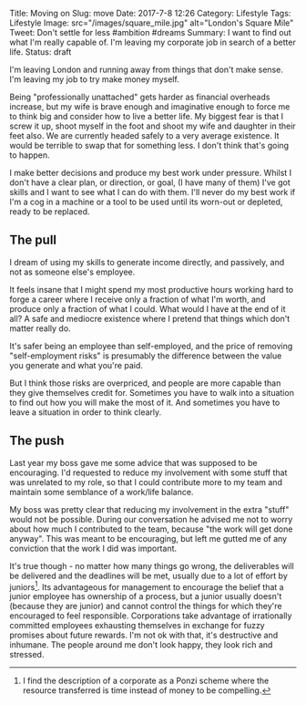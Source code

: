 Title: Moving on
Slug: move
Date: 2017-7-8 12:26
Category: Lifestyle
Tags: Lifestyle
Image: src="/images/square_mile.jpg" alt="London's Square Mile"
Tweet: Don't settle for less #ambition #dreams
Summary: I want to find out what I'm really capable of. I'm leaving my corporate job in search of a better life.
Status: draft



I'm leaving London and running away from things that don't make sense. I'm leaving my job  to try make money myself.

Being "professionally unattached" gets harder as financial overheads increase, but my wife is brave enough and imaginative enough to force me to think big and consider how to live a better life. My biggest fear is that I screw it up, shoot myself in the foot and shoot my wife and daughter in their feet also. We are currently headed safely to a very average existence. It would be terrible to swap that for something less. I don't think that's going to happen.

I make better decisions and produce my best work under pressure. Whilst I don't have a clear plan, or direction, or goal, (I have many of them) I've got skills and I want to see what I can do with them. I'll never do my best work if I'm a cog in a machine or a tool to be used until its worn-out or depleted, ready to be replaced. 

## The pull

I dream of using my skills to generate income directly, and passively, and not as someone else's employee. 

It feels insane that I might spend my most productive hours working hard to forge a career where I receive only a fraction of what I'm worth, and produce only a fraction of what I could. What would I have at the end of it all? A safe and mediocre existence where I pretend that things which don't matter really do.  

It's safer being an employee than self-employed, and the price of removing "self-employment risks" is presumably the difference between the value you generate and what you're paid. 

But I think those risks are overpriced, and people are more capable than they give themselves credit for. Sometimes you have to walk into a situation to find out how you will make the most of it. And sometimes you have to leave a situation in order to think clearly.

## The push

Last year my boss gave me some advice that was supposed to be encouraging. I'd requested to reduce my involvement with some stuff that was unrelated to my role, so that I could contribute more to my team and maintain some semblance of a work/life balance. 

My boss was pretty clear that reducing my involvement in the extra "stuff" would not be possible. During our conversation he advised me not to worry about how much I contributed to the team, because "the work will get done anyway". This was meant to be encouraging, but left me gutted me of any conviction that the work I did was important. 

It's true though - no matter how many things go wrong, the deliverables will be delivered and the deadlines will be met, usually due to a lot of effort by juniors[^1]. Its advantageous for management to encourage the belief that a junior employee has ownership of a process, but a junior usually doesn't (because they are junior) and cannot control the things for which they're encouraged to feel responsible. Corporations take advantage of irrationally committed employees exhausting themselves in exchange for fuzzy promises about future rewards. I'm not ok with that, it's destructive and inhumane. The people around me don't look happy, they look rich and stressed.	

[^1]: I find the description of a corporate as a Ponzi scheme where the resource transferred is time instead of money to be compelling.

 